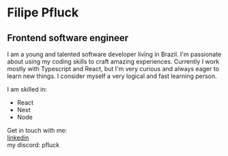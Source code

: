 # Filipe Pfluck
## Frontend software engineer

I am a young and talented software developer living in Brazil. I'm passionate about using my coding skills to craft amazing experiences. Currently I work mostly with Typescript and React, but I'm very curious and always eager to learn new things. I consider myself a very logical and fast learning person.

I am skilled in: 
* React
* Next
* Node

Get in touch with me: <br>
[linkedin](https://www.linkedin.com/in/filipe-hebestreit-pfluck-9389a31a6/) <br>
my discord: pfluck
